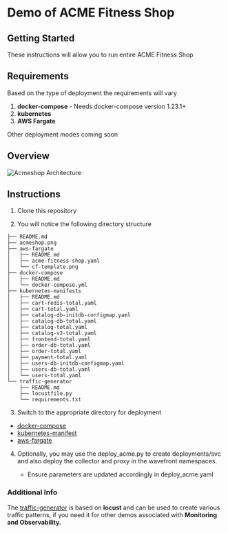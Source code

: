 # Demo of ACME Fitness Shop

## Getting Started

These instructions will allow you to run entire ACME Fitness Shop

## Requirements

Based on the type of deployment the requirements will vary

1. **docker-compose** - Needs docker-compose version 1.23.1+
2. **kubernetes**
3. **AWS Fargate** 

Other deployment modes coming soon

## Overview

![Acmeshop Architecture](./acmeshop.png)

## Instructions

1. Clone this repository

2. You will notice the following directory structure

```text
├── README.md
├── acmeshop.png
├── aws-fargate
│   ├── README.md
│   ├── acme-fitness-shop.yaml
│   └── cf-template.png
├── docker-compose
│   ├── README.md
│   └── docker-compose.yml
├── kubernetes-manifests
│   ├── README.md
│   ├── cart-redis-total.yaml
│   ├── cart-total.yaml
│   ├── catalog-db-initdb-configmap.yaml
│   ├── catalog-db-total.yaml
│   ├── catalog-total.yaml
│   ├── catalog-v2-total.yaml
│   ├── frontend-total.yaml
│   ├── order-db-total.yaml
│   ├── order-total.yaml
│   ├── payment-total.yaml
│   ├── users-db-initdb-configmap.yaml
│   ├── users-db-total.yaml
│   └── users-total.yaml
└── traffic-generator
    ├── README.md
    ├── locustfile.py
    └── requirements.txt
```

3. Switch to the appropriate directory for deployment

* [docker-compose](./docker-compose)  
* [kubernetes-manifest](./kubernetes-manifests)
* [aws-fargate](./aws-fargate)

4. Optionally, you may use the deploy_acme.py to create deployments/svc and also deploy the collector and proxy in the wavefront namespaces. 

   - Ensure parameters are updated accordingly in deploy_acme.yaml

### Additional Info

The [traffic-generator](./traffic-generator) is based on **locust** and can be used to create various traffic patterns, if you need it for other demos associated with **Monitoring and Observability.**
